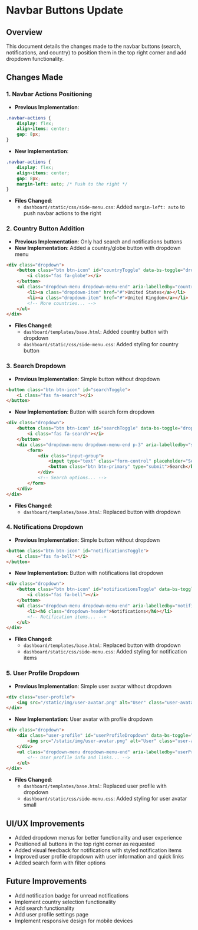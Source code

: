# Navbar Buttons Update

## Overview
This document details the changes made to the navbar buttons (search, notifications, and country) to position them in the top right corner and add dropdown functionality.

## Changes Made

### 1. Navbar Actions Positioning
- **Previous Implementation**: 
```css
.navbar-actions {
    display: flex;
    align-items: center;
    gap: 8px;
}
```

- **New Implementation**:
```css
.navbar-actions {
    display: flex;
    align-items: center;
    gap: 8px;
    margin-left: auto; /* Push to the right */
}
```

- **Files Changed**:
  - `dashboard/static/css/side-menu.css`: Added `margin-left: auto` to push navbar actions to the right

### 2. Country Button Addition
- **Previous Implementation**: Only had search and notifications buttons
- **New Implementation**: Added a country/globe button with dropdown menu
```html
<div class="dropdown">
    <button class="btn btn-icon" id="countryToggle" data-bs-toggle="dropdown" aria-expanded="false">
        <i class="fas fa-globe"></i>
    </button>
    <ul class="dropdown-menu dropdown-menu-end" aria-labelledby="countryToggle">
        <li><a class="dropdown-item" href="#">United States</a></li>
        <li><a class="dropdown-item" href="#">United Kingdom</a></li>
        <!-- More countries... -->
    </ul>
</div>
```

- **Files Changed**:
  - `dashboard/templates/base.html`: Added country button with dropdown
  - `dashboard/static/css/side-menu.css`: Added styling for country button

### 3. Search Dropdown
- **Previous Implementation**: Simple button without dropdown
```html
<button class="btn btn-icon" id="searchToggle">
    <i class="fas fa-search"></i>
</button>
```

- **New Implementation**: Button with search form dropdown
```html
<div class="dropdown">
    <button class="btn btn-icon" id="searchToggle" data-bs-toggle="dropdown" aria-expanded="false">
        <i class="fas fa-search"></i>
    </button>
    <div class="dropdown-menu dropdown-menu-end p-3" aria-labelledby="searchToggle" style="width: 300px;">
        <form>
            <div class="input-group">
                <input type="text" class="form-control" placeholder="Search..." aria-label="Search">
                <button class="btn btn-primary" type="submit">Search</button>
            </div>
            <!-- Search options... -->
        </form>
    </div>
</div>
```

- **Files Changed**:
  - `dashboard/templates/base.html`: Replaced button with dropdown

### 4. Notifications Dropdown
- **Previous Implementation**: Simple button without dropdown
```html
<button class="btn btn-icon" id="notificationsToggle">
    <i class="fas fa-bell"></i>
</button>
```

- **New Implementation**: Button with notifications list dropdown
```html
<div class="dropdown">
    <button class="btn btn-icon" id="notificationsToggle" data-bs-toggle="dropdown" aria-expanded="false">
        <i class="fas fa-bell"></i>
    </button>
    <ul class="dropdown-menu dropdown-menu-end" aria-labelledby="notificationsToggle">
        <li><h6 class="dropdown-header">Notifications</h6></li>
        <!-- Notification items... -->
    </ul>
</div>
```

- **Files Changed**:
  - `dashboard/templates/base.html`: Replaced button with dropdown
  - `dashboard/static/css/side-menu.css`: Added styling for notification items

### 5. User Profile Dropdown
- **Previous Implementation**: Simple user avatar without dropdown
```html
<div class="user-profile">
    <img src="/static/img/user-avatar.png" alt="User" class="user-avatar">
</div>
```

- **New Implementation**: User avatar with profile dropdown
```html
<div class="dropdown">
    <div class="user-profile" id="userProfileDropdown" data-bs-toggle="dropdown" aria-expanded="false">
        <img src="/static/img/user-avatar.png" alt="User" class="user-avatar">
    </div>
    <ul class="dropdown-menu dropdown-menu-end" aria-labelledby="userProfileDropdown">
        <!-- User profile info and links... -->
    </ul>
</div>
```

- **Files Changed**:
  - `dashboard/templates/base.html`: Replaced user profile with dropdown
  - `dashboard/static/css/side-menu.css`: Added styling for user avatar small

## UI/UX Improvements
- Added dropdown menus for better functionality and user experience
- Positioned all buttons in the top right corner as requested
- Added visual feedback for notifications with styled notification items
- Improved user profile dropdown with user information and quick links
- Added search form with filter options

## Future Improvements
- Add notification badge for unread notifications
- Implement country selection functionality
- Add search functionality
- Add user profile settings page
- Implement responsive design for mobile devices
